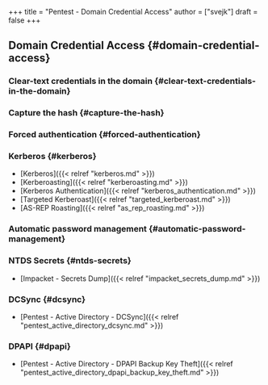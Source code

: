 +++
title = "Pentest - Domain Credential Access"
author = ["svejk"]
draft = false
+++

## Domain Credential Access {#domain-credential-access}


### Clear-text credentials in the domain {#clear-text-credentials-in-the-domain}


### Capture the hash {#capture-the-hash}


### Forced authentication {#forced-authentication}


### Kerberos {#kerberos}

-   [Kerberos]({{< relref "kerberos.md" >}})
-   [Kerberoasting]({{< relref "kerberoasting.md" >}})
-   [Kerberos Authentication]({{< relref "kerberos_authentication.md" >}})
-   [Targeted Kerberoast]({{< relref "targeted_kerberoast.md" >}})
-   [AS-REP Roasting]({{< relref "as_rep_roasting.md" >}})


### Automatic password management {#automatic-password-management}


### NTDS Secrets {#ntds-secrets}

-   [Impacket - Secrets Dump]({{< relref "impacket_secrets_dump.md" >}})


### DCSync {#dcsync}

-   [Pentest - Active Directory - DCSync]({{< relref "pentest_active_directory_dcsync.md" >}})


### DPAPI {#dpapi}

-   [Pentest - Active Directory - DPAPI Backup Key Theft]({{< relref "pentest_active_directory_dpapi_backup_key_theft.md" >}})
